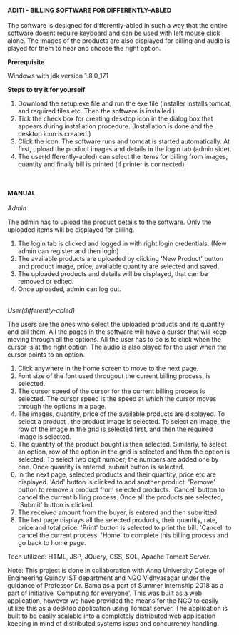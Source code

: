 <b> ADITI - BILLING SOFTWARE FOR DIFFERENTLY-ABLED</b><br><br>
The software is designed for differently-abled in such a way that the entire software doesnt require keyboard and can be used with left mouse click alone. The images of the products are also displayed for billing and audio is played for them to hear and choose the right option.


<b>Prerequisite </b>
<br>
<p>Windows with jdk version 1.8.0_171
 </p>

<b> Steps to try it for yourself </b> 
1. Download the setup.exe file and run the exe file
   (installer installs tomcat, and required files etc. Then the software is installed ) 
2. Tick the check box for creating desktop icon in the dialog box that appears during installation procedure.
   (Installation is done and the desktop icon is created.)
3. Click the icon. The software runs and tomcat is started automatically. At first, upload the product images and details in the login tab (admin side).
4. The user(differently-abled) can select the items for billing from images, quantity and finally bill is printed (if printer is connected).
<br>
<br>
<b>MANUAL</b><br><br>
<i>Admin</i><br>
              
   The admin has to upload the product details to the software. Only the uploaded items will be displayed for billing.<br>
  
 1. The login tab is clicked and logged in with right login credentials. (New admin can register and then login)
 2. The available products are uploaded by clicking 'New Product' button and product image, price, available quantity are selected and saved. 
 3. The uploaded products and details will be displayed, that can be removed or edited.
 4. Once uploaded, admin can log out.<br><br>
 
 <i>User(differently-abled)</i><br>
              
   The users are the ones who select the uploaded products and its quantity and bill them. All the pages in the software will have a cursor that will keep moving through all the options. All the user has to do is to click when the cursor is at the right option. The audio is also played for the user when the cursor points to an option.
  <br>
  
  1. Click anywhere in the home screen to move to the next page.
  2. Font size of the font used througout the current billing process, is selected.
  3. The cursor speed of the cursor for the current billing process is selected. The cursor speed is the speed at which the cursor moves through the options in a page.
  4. The images, quantity, price of the available products are displayed. To select a product , the product image is selected. To select an image, the row of the image in the grid is selected first, and then the required image is selected. 
  5. The quantity of the product bought is then selected. Similarly, to select an option, row of the option in the grid is selected and then the option is selected. To select two digit number, the numbers are added one by one. Once quantity is entered, submit button is selected.
  6. In the next page, selected products and their quantity, price etc are displayed. 'Add' button is clicked to add another product. 'Remove' button to remove a product from selected products. 'Cancel' button to cancel the current billing process. Once all the products are selected, 'Submit' button is clicked.
  7. The received amount from the buyer, is entered and then submitted.
  8. The last page displays all the selected products, their quantity, rate, price and total price. 'Print' button is selected to print the bill. 'Cancel' to cancel the current process. 'Home' to complete this billing process and go back to home page.

Tech utilized: HTML, JSP, JQuery, CSS, SQL, Apache Tomcat Server.


Note: This project is done in collaboration with Anna University College of Engineering Guindy IST department and NGO Vidhyasagar under the guidance of Professor Dr. Bama as a part of Summer internship 2018 as a part of initiative 'Computing for everyone'.
This was built as a web application, however we have provided the means for the NGO to easily utilize this as a desktop application using Tomcat server. The application is built to be easily scalable into a completely distributed web application keeping in mind of distributed systems issus and concurrency handling.
